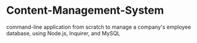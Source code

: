 # Content-Management-System
command-line application from scratch to manage a company's employee database, using Node.js, Inquirer, and MySQL
